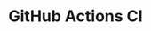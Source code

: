 # GitHub Actions CI













































































































































































































































































































































































































































































































































































































































































































































































































































































































































































































